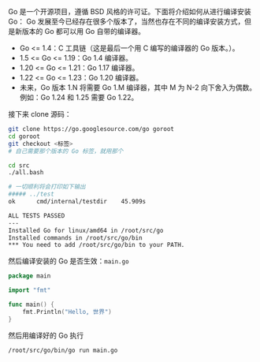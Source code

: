 Go 是一个开源项目，遵循 BSD 风格的许可证。下面将介绍如何从进行编译安装 Go：
Go 发展至今已经存在很多个版本了，当然也存在不同的编译安装方式，但是新版本的 Go 都可以用 Go 自带的编译器。
- Go <= 1.4：C 工具链（这是最后一个用 C 编写的编译器的 Go 版本。）。
- 1.5 <= Go <= 1.19：Go 1.4 编译器。
- 1.20 <= Go <= 1.21：Go 1.17 编译器。
- 1.22 <= Go <= 1.23：Go 1.20 编译器。
- 未来，Go 版本 1.N 将需要 Go 1.M 编译器，其中 M 为 N-2 向下舍入为偶数。例如：Go 1.24 和 1.25 需要 Go 1.22。

接下来 clone 源码：
```bash
git clone https://go.googlesource.com/go goroot
cd goroot
git checkout <标签>
# 自己需要那个版本的 Go 标签，就用那个

cd src
./all.bash

# 一切顺利将会打印如下输出
##### ../test
ok  	cmd/internal/testdir	45.909s

ALL TESTS PASSED
---
Installed Go for linux/amd64 in /root/src/go
Installed commands in /root/src/go/bin
*** You need to add /root/src/go/bin to your PATH.
```

然后编译安装的 Go 是否生效：`main.go`
```go
package main

import "fmt"

func main() {
	fmt.Println("Hello, 世界")
}
```
然后用编译好的 Go 执行
```bash
/root/src/go/bin/go run main.go
```